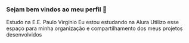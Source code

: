 ### Sejam bem vindos ao meu perfil 👋
Estudo na E.E. Paulo Virgínio
Eu estou estudando na Alura
Utilizo esse espaço para minha organização e compartilhamento dos meus projetos desenvolvidos
<!--
**GustavoPaula21/GustavoPaula21** is a ✨ _special_ ✨ repository because its `README.md` (this file) appears on your GitHub profile.

Here are some ideas to get you started:

- 🔭 I’m currently working on ...
- 🌱 I’m currently learning ...
- 👯 I’m looking to collaborate on ...
- 🤔 I’m looking for help with ...
- 💬 Ask me about ...
- 📫 How to reach me: ...
- 😄 Pronouns: ...
- ⚡ Fun fact: ...
-->
